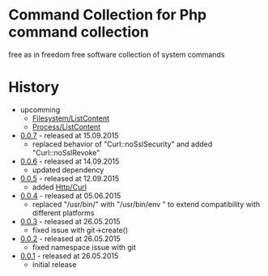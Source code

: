 # Command Collection for Php command collection

free as in freedom free software collection of system commands

# History 

* upcomming
    * [Filesystem/ListContent](https://github.com/bazzline/php_component_command/tree/master/example/Example/ls)
    * [Process/ListContent](https://github.com/bazzline/php_component_command/tree/master/example/Example/ps)
* [0.0.7](https://github.com/bazzline/php_component_command_collection/tree/0.0.7) - released at 15.09.2015
    * replaced behavior of "Curl::noSslSecurity" and added "Curl::noSslRevoke"
* [0.0.6](https://github.com/bazzline/php_component_command_collection/tree/0.0.6) - released at 14.09.2015
    * updated dependency
* [0.0.5](https://github.com/bazzline/php_component_command_collection/tree/0.0.5) - released at 12.09.2015
    * added [Http/Curl](https://github.com/bazzline/php_component_command_collection/blob/master/source/Net/Bazzline/Component/CommandCollection/Http/Curl.php)
* [0.0.4](https://github.com/bazzline/php_component_command_collection/tree/0.0.4) - released at 05.06.2015
    * replaced "/usr/bin/<command>" with "/usr/bin/env <command>" to extend compatibility with different platforms
* [0.0.3](https://github.com/bazzline/php_component_command_collection/tree/0.0.3) - released at 26.05.2015
    * fixed issue with git->create()
* [0.0.2](https://github.com/bazzline/php_component_command_collection/tree/0.0.2) - released at 26.05.2015
    * fixed namespace issue with git
* [0.0.1](https://github.com/bazzline/php_component_command_collection/tree/0.0.1) - released at 26.05.2015
    * initial release

